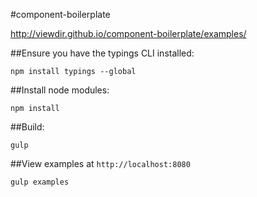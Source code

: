 #component-boilerplate

http://viewdir.github.io/component-boilerplate/examples/

##Ensure you have the typings CLI installed:

    npm install typings --global

##Install node modules:

    npm install

##Build:
    
    gulp
    
##View examples at `http://localhost:8080`

    gulp examples
    